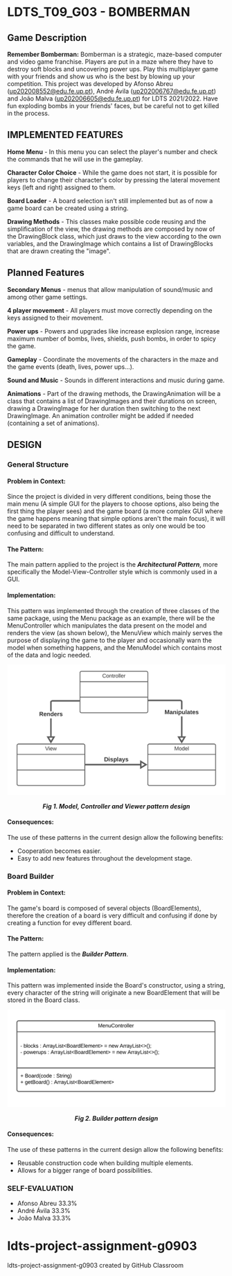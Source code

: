 # LDTS_T09_G03 - BOMBERMAN

## Game Description

**Remember Bomberman:**
Bomberman is a strategic, maze-based computer and video game franchise.
Players are put in a maze where they have to destroy soft blocks and uncovering power ups.
Play this multiplayer game with your friends and show us who is the best by blowing up your competition.
This project was developed by Afonso Abreu (up202008552@edu.fe.up.pt), André Ávila (up202006767@edu.fe.up.pt) and João Malva (up202006605@edu.fe.up.pt) for LDTS 2021/2022.
Have fun exploding bombs in your friends' faces, but be careful not to get killed in the process.

## IMPLEMENTED FEATURES
**Home Menu** -  In this menu you can select the player's number and check the commands that he will use in the gameplay.

**Character Color Choice** - While the game does not start, it is possible for players to change their character's color by pressing the lateral movement keys (left and right) assigned to them.

**Board Loader** - A board selection isn't still implemented but as of now a game board can be created using a string.

**Drawing Methods** - This classes make possible code reusing and the simplification of the view, the drawing methods are composed by now of the DrawingBlock class, which just draws to the view according to the own variables, and the DrawingImage which contains a list of DrawingBlocks that are drawn creating the "image".
## Planned Features
**Secondary Menus** - menus that allow manipulation of sound/music and among other game settings.

**4 player movement** - All players must move correctly depending on the keys assigned to their movement.

**Power ups** -  Powers and upgrades like increase explosion range, increase maximum number of bombs, lives, shields, push bombs, in order to spicy the game.

**Gameplay** - Coordinate the movements of the characters in the maze and the game events (death, lives, power ups...).

**Sound and Music** - Sounds in different interactions and music during game.

**Animations** - Part of the drawing methods, the DrawingAnimation will be a class that contains a list of DrawingImages and their durations on screen, drawing a DrawingImage for her duration then switching to the next DrawingImage. An animation controller might be added if needed (containing a set of animations).

## DESIGN

### General Structure
#### Problem in Context:

Since the project is divided in very different conditions, being those the main menu (A simple GUI for the players to choose options, also being the first thing the player sees) and the game board (a more complex GUI where the game happens meaning that simple options aren't the main focus), it will need to be separated in two different states as only one would be too confusing and difficult to understand.

#### The Pattern:
The main pattern applied to the project is the **_Architectural Pattern_**, more specifically the Model-View-Controller style which is commonly used in a GUI.

#### Implementation:
This pattern was implemented through the creation of three classes of the same package, using the Menu package as an example, there will be the MenuController which manipulates the data present on the model and renders the view (as shown below), the MenuView which mainly serves the purpose of displaying the game to the player and occasionally warn the model when something happens, and the MenuModel which contains most of the data and logic needed.
<p align="center" justify="center">
  <img src="images/UML/BombermanDiagramMVC.png"/>
</p>
<p align="center">
  <b><i>Fig 1. Model, Controller and Viewer pattern design</i></b>
</p>


#### Consequences:
The use of these patterns in the current design allow the following benefits:
- Cooperation becomes easier.
- Easy to add new features throughout the development stage.

### Board Builder
#### Problem in Context:

The game's board is composed of several objects (BoardElements), therefore the creation of a board is very difficult and confusing if done by creating a function for evey different board.

#### The Pattern:
The pattern applied is the **_Builder Pattern_**.

#### Implementation:
This pattern was implemented inside the Board's constructor, using a string, every character of the string will originate a new BoardElement that will be stored in the Board class.

<p align="center" justify="center">
  <img src="images/UML/BombermanDiagramBoardBuilder.png"/>
</p>
<p align="center">
  <b><i>Fig 2. Builder pattern design</i></b>
</p>


#### Consequences:
The use of these patterns in the current design allow the following benefits:
- Reusable construction code when building multiple elements.
- Allows for a bigger range of board possibilities.
### SELF-EVALUATION

- Afonso Abreu 33.3%
- André Ávila 33.3%
- João Malva 33.3%

# ldts-project-assignment-g0903
ldts-project-assignment-g0903 created by GitHub Classroom
